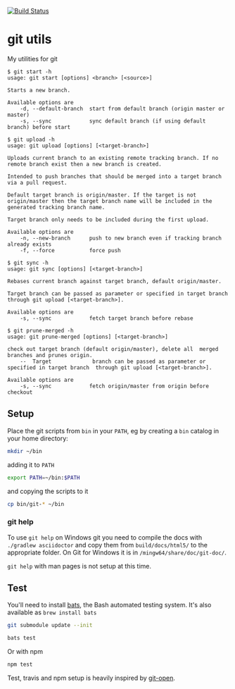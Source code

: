 [![Build Status](https://travis-ci.org/lovef/git-utils.svg?branch=master)](https://travis-ci.org/lovef/git-utils)

# git utils

My utilities for git

```
$ git start -h
usage: git start [options] <branch> [<source>]

Starts a new branch.

Available options are
    -d, --default-branch  start from default branch (origin master or master)
    -s, --sync            sync default branch (if using default branch) before start
```

```
$ git upload -h
usage: git upload [options] [<target-branch>]

Uploads current branch to an existing remote tracking branch. If no remote branch exist then a new branch is created.

Intended to push branches that should be merged into a target branch via a pull request.

Default target branch is origin/master. If the target is not origin/master then the target branch name will be included in the generated tracking branch name.

Target branch only needs to be included during the first upload.

Available options are
    -n, --new-branch      push to new branch even if tracking branch already exists
    -f, --force           force push
```

```
$ git sync -h
usage: git sync [options] [<target-branch>]

Rebases current branch against target branch, default origin/master.

Target branch can be passed as parameter or specified in target branch through git upload [<target-branch>].

Available options are
    -s, --sync            fetch target branch before rebase
```

```
$ git prune-merged -h
usage: git prune-merged [options] [<target-branch>]

check out target branch (default origin/master), delete all  merged branches and prunes origin.
    --	Target             branch can be passed as parameter or specified in target branch  through git upload [<target-branch>].

Available options are
    -s, --sync            fetch origin/master from origin before checkout
```

## Setup

Place the git scripts from `bin` in your `PATH`, eg by creating a `bin` catalog in your home directory:

```sh
mkdir ~/bin
```
adding it to `PATH`
```sh
export PATH=~/bin:$PATH
```
and copying the scripts to it
```sh
cp bin/git-* ~/bin
```

### git help

To use `git help` on Windows git you need to compile the docs with `./gradlew asciidoctor` and copy them from
`build/docs/html5/` to the appropriate folder. On Git for Windows it is in
`/mingw64/share/doc/git-doc/`.

`git help` with man pages is not setup at this time.

## Test

You'll need to install [bats](https://github.com/sstephenson/bats#installing-bats-from-source), the Bash automated testing system. It's also available as `brew install bats`

```sh
git submodule update --init

bats test
```

Or with npm

```sh
npm test
```

Test, travis and npm setup is heavily inspired by [git-open](https://github.com/paulirish/git-open).
